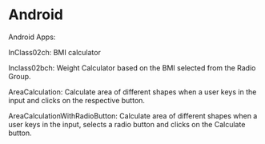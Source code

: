 # Android
Android Apps:

InClass02ch: BMI calculator

Inclass02bch: Weight Calculator based on the BMI selected from the Radio Group.

AreaCalculation: Calculate area of different shapes when a user keys in the input and clicks on the respective button.

AreaCalculationWithRadioButton: Calculate area of different shapes when a user keys in the input, selects a radio button and clicks on the Calculate button.
